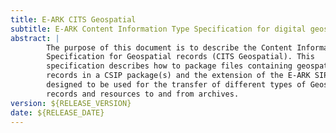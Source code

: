 ```yaml
---
title: E-ARK CITS Geospatial
subtitle: E-ARK Content Information Type Specification for digital geospatial data records archiving
abstract: |
        The purpose of this document is to describe the Content Information Type
        Specification for Geospatial records (CITS Geospatial). This
        specification describes how to package files containing geospatial
        records in a CSIP package(s) and the extension of the E-ARK SIP. It is
        designed to be used for the transfer of different types of Geospatial
        records and resources to and from archives.
version: ${RELEASE_VERSION}
date: ${RELEASE_DATE}
---
```

